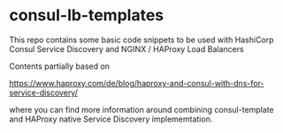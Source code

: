 # consul-lb-templates
This repo contains some basic code snippets to be used with HashiCorp Consul Service Discovery and NGINX / HAProxy Load Balancers

Contents partially based on

https://www.haproxy.com/de/blog/haproxy-and-consul-with-dns-for-service-discovery/

where you can find more information around combining consul-template and HAProxy native Service Discovery implememtation.
